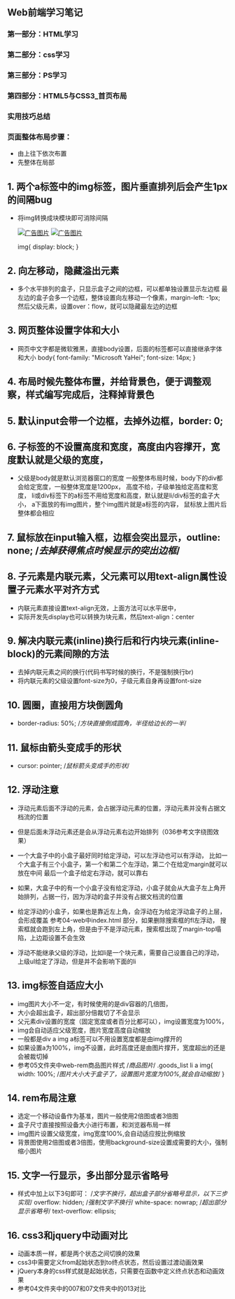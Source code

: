 ## Web前端学习笔记 ##

### 第一部分：HTML学习
### 第二部分：css学习
### 第三部分：PS学习
### 第四部分：HTML5与CSS3_首页布局


### 实用技巧总结

### 页面整体布局步骤：
- 由上往下依次布置
- 先整体在局部


## 1. 两个a标签中的img标签，图片垂直排列后会产生1px的间隔bug
- 将img转换成块模块即可消除间隔
    <div class="advs fl">
        <a href="#"><img src="images/adv01.jpg" alt="广告图片"></a>
        <a href="#"><img src="images/adv02.jpg" alt="广告图片"></a>
    </div>
    
    img{
        display: block;
    }
    
## 2. 向左移动，隐藏溢出元素
- 多个水平排列的盒子，只显示盒子之间的边框，可以都单独设置显示左边框
    最左边的盒子会多一个边框，整体设置向左移动一个像素，margin-left: -1px;
    然后父级元素，设置over：flow，就可以隐藏最左边的边框
    
## 3. 网页整体设置字体和大小
- 网页中文字都是微软雅黑，直接body设置，后面的标签都可以直接继承字体和大小
    body{
        font-family: "Microsoft YaHei";
        font-size: 14px;
    }

## 4. 布局时候先整体布置，并给背景色，便于调整观察，样式编写完成后，注释掉背景色

## 5. 默认input会带一个边框，去掉外边框，border: 0; 

## 6. 子标签的不设置高度和宽度，高度由内容撑开，宽度默认就是父级的宽度，
- 父级是body就是默认浏览器窗口的宽度
    一般整体布局时候，body下的div都会给定宽度，一般整体宽度是1200px，
    高度不给，子级单独给定高度和宽度，
    li或div标签下的a标签不用给宽度和高度，默认就是li/div标签的盒子大小，
    a下面放的有img图片，整个img图片就是a标签的内容，
    鼠标放上图片后整体都会相应

## 7. 鼠标放在input输入框，边框会突出显示，outline: none; /*去掉获得焦点时候显示的突出边框*/

## 8. 子元素是内联元素，父元素可以用text-align属性设置子元素水平对齐方式
- 内联元素直接设置text-align无效，上面方法可以水平居中，
- 实际开发先display也可以转换为块元素，然后text-align：center

## 9. 解决内联元素(inline)换行后和行内块元素(inline-block)的元素间隙的方法
- 去掉内联元素之间的换行(代码书写时候的换行，不是强制换行br)
- 将内联元素的父级设置font-size为0，子级元素自身再设置font-size

## 10. 圆圈，直接用方块倒圆角 
- border-radius: 50%; /*方块直接倒成圆角，半径给边长的一半*/

## 11. 鼠标由箭头变成手的形状
- cursor: pointer; /*鼠标箭头变成手的形状*/

## 12. 浮动注意
- 浮动元素后面不浮动的元素，会占据浮动元素的位置，浮动元素并没有占据文档流的位置
- 但是后面未浮动元素还是会从浮动元素右边开始排列（036参考文字绕图效果）

- 一个大盒子中的小盒子最好同时给定浮动，可以左浮动也可以有浮动，
    比如一个大盒子有三个小盒子，第一个和第二个左浮动，第二个在给定margin就可以放在中间
    最后一个盒子给定右浮动，就可以靠右
- 如果，大盒子中的有一个小盒子没有给定浮动，小盒子就会从大盒子左上角开始排列，占据一行，因为浮动的盒子并没有占据文档流的位置
- 给定浮动的小盒子，如果也是靠近左上角，会浮动在为给定浮动盒子的上层，会形成覆盖
    参考04-web中index.html  <!--logo、搜索框、购物车-->部分，如果删除搜索框的fl左浮动，
    搜索框就会跑到左上角，但是由于不是浮动元素，搜索框出现了margin-top塌陷，上边距设置不会生效
- 浮动不能继承父级的浮动，比如li是一个块元素，需要自己设置自己的浮动，上级ul给定了浮动，但是并不会影响下面的li

## 13. img标签自适应大小
- img图片大小不一定，有时候使用的是div容器的几倍图，
- 大小会超出盒子，超出部分倍裁切了不会显示
- 父元素div设置的宽度（固定宽度或者百分比都可以），img设置宽度为100%，
- img会自动适应父级宽度，图片宽度高度自动缩放
- 一般都是div a img a标签可以不用设置宽度都是由img撑开的
- 如果设置a为100%，img不设置，此时高度还是由图片撑开，宽度超出的还是会被裁切掉
- 参考05文件夹中web-rem商品图片样式
    /*商品图片*/
    .goods_list li a img{
        width: 100%; /*图片大小大于盒子了，设置图片宽度为100%,就会自动缩放*/
    }

## 14. rem布局注意
- 选定一个移动设备作为基准，图片一般使用2倍图或者3倍图
- 盒子尺寸直接按照设备大小进行布置，和浏览器布局一样
- img图片设置父级宽度，img宽度100%,会自动适应按比例缩放
- 背景图使用2倍图或者3倍图，使用background-size设置成需要的大小，强制缩小图片

## 15. 文字一行显示，多出部分显示省略号
- 样式中加上以下3句即可：
    /*文字不换行，超出盒子部分省略号显示，以下三步实现*/
    overflow: hidden;
    /*强制文字不换行*/
    white-space: nowrap;
    /*超出部分显示省略号*/
    text-overflow: ellipsis;
    
## 16. css3和jquery中动画对比
- 动画本质一样，都是两个状态之间切换的效果
- css3中需要定义from起始状态到to终点状态，然后设置过渡动画效果
- jQuery本身的css样式就是起始状态，只需要在函数中定义终点状态和动画效果
- 参考04文件夹中的007和07文件夹中的013对比